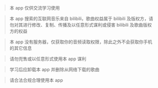 > 本 app 仅供交流学习使用

> 本 app 搜索的互联网音乐来自 bilibili，歌曲权益属于 bilibili 及版权方，请勿对其进行修改、复制、传播及以任意形式谋利或侵害 bilibili 及歌曲版权方的权益

> 本 app 没有服务器，仅获取你的音频读取权限，除此之外不会获取你手机的其它信息

> 请勿兜售或以任意形式使用本 app 谋利

> 学习后应卸载本 app 并删除从网络下载的歌曲

> 请合法合规合理使用本 app

